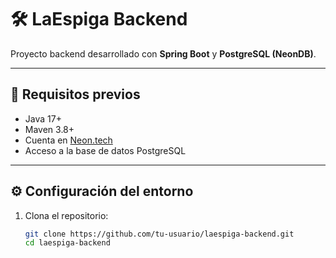 # 🛠️ LaEspiga Backend

Proyecto backend desarrollado con **Spring Boot** y **PostgreSQL (NeonDB)**.

---

## 🚀 Requisitos previos
- Java 17+
- Maven 3.8+
- Cuenta en [Neon.tech](https://neon.tech)
- Acceso a la base de datos PostgreSQL

---

## ⚙️ Configuración del entorno

1. Clona el repositorio:
   ```bash
   git clone https://github.com/tu-usuario/laespiga-backend.git
   cd laespiga-backend
